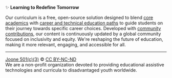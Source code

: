 ✨ **Learning to Redefine Tomorrow**

Our curriculum is a free, open-source solution designed to blend [core academics](https://github.com/joone-org/SentioNova/wiki/California-Graduation-Requirements) with [career and technical education paths](https://github.com/joone-org/SentioNova/wiki/Career-Technical-Education-(CTE)-Pathways) to guide students on their journey towards specific career choices. Developed with [community contributions](https://github.com/joone-org/SentioNova/wiki), our content is continuously updated by a global community focused on inclusivity and equity.  We're reshaping the future of education, making it more relevant, engaging, and accessible for all.

---

[Joone 501(c)(3)](https://joone.org) © [CC BY-NC-ND](https://github.com/joone-org/SentioNova/blob/main/LICENSE.md)<br>
We are a non-profit organization devoted to providing educational assistive technologies and curricula to disadvantaged youth worldwide.
